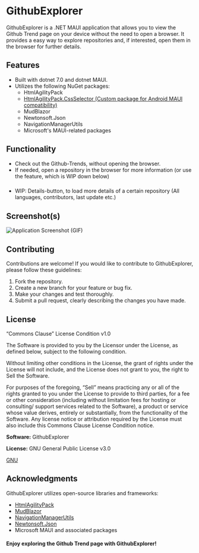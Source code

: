 # GithubExplorer

GithubExplorer is a .NET MAUI application that allows you to view the Github Trend page on your device without the need to open a browser. It provides a easy way to explore repositories and, if interested, open them in the browser for further details.


## Features

- Built with dotnet 7.0 and dotnet MAUI.
- Utilizes the following NuGet packages:
  - HtmlAgilityPack
  - [HtmlAgilityPack.CssSelector (Custom package for Android MAUI compatibility)](https://www.nuget.org/packages/CssSelectors.Core.HtmlAgilityPack)
  - MudBlazor
  - Newtonsoft.Json
  - NavigationManagerUtils
  - Microsoft's MAUI-related packages
  

## Functionality

- Check out the Github-Trends, without opening the browser.
- If needed, open a repository in the browser for more information (or use the feature, which is WIP down below)
###
- WIP: Details-button, to load more details of a certain repository (All languages, contributors, last update etc.)

## Screenshot(s)

![Application Screenshot (GIF)](https://raw.githubusercontent.com/liebki/GithubExplorer/master/Screenshots/Application-Screenshot-1.2.0.gif)


## Contributing

Contributions are welcome! If you would like to contribute to GithubExplorer, please follow these guidelines:

1. Fork the repository.
2. Create a new branch for your feature or bug fix.
3. Make your changes and test thoroughly.
4. Submit a pull request, clearly describing the changes you have made.


## License

“Commons Clause” License Condition v1.0

The Software is provided to you by the Licensor under the License, as defined below, subject to the following condition.

Without limiting other conditions in the License, the grant of rights under the License will not include, and the License does not grant to you, the right to Sell the Software.

For purposes of the foregoing, “Sell” means practicing any or all of the rights granted to you under the License to provide to third parties, for a fee or other consideration (including without limitation fees for hosting or consulting/ support services related to the Software), a product or service whose value derives, entirely or substantially, from the functionality of the Software. Any license notice or attribution required by the License must also include this Commons Clause License Condition notice.

**Software:** GithubExplorer

**License:** GNU General Public License v3.0

[GNU](https://choosealicense.com/licenses/gpl-3.0/)


## Acknowledgments

GithubExplorer utilizes open-source libraries and frameworks:

- [HtmlAgilityPack](https://html-agility-pack.net/)
- [MudBlazor](https://mudblazor.com/)
- [NavigationManagerUtils](https://www.nuget.org/packages/NavigationManagerUtils)
- [Newtonsoft.Json](https://www.nuget.org/packages/Newtonsoft.Json/)
- Microsoft MAUI and associated packages


#### Enjoy exploring the Github Trend page with GithubExplorer!
